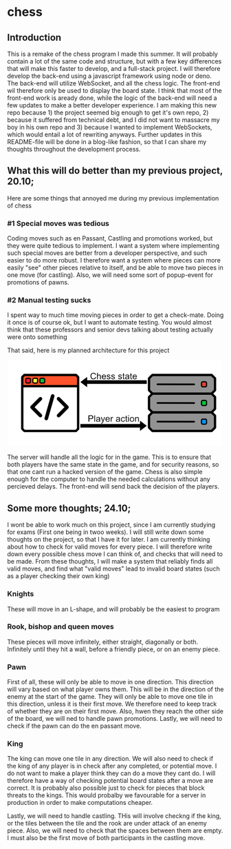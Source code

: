 # chess

## Introduction

This is a remake of the chess program I made this summer. It will probably contain a lot of the same code and structure, but with a few key differences that will make this faster to develop, and a full-stack project. I will therefore develop the back-end using a javascript framework using node or deno. The back-end will utilize WebSocket, and all the chess logic. The front-end wil therefore only be used to display the board state. I think that most of the front-end work is aready done, while the logic of the back-end will need a few updates to make a better developer experience. I am making this new repo because 1) the project seemed big enough to get it's own repo, 2) because it suffered from technical debt, and I did not want to massacre my boy in his own repo and 3) because I wanted to implement WebSockets, which would entail a lot of rewriting anyways. Further updates in this README-file will be done in a blog-like fashion, so that I can share my thoughts throughout the development process.

## What this will do better than my previous project, 20.10;

Here are some things that annoyed me during my previous implementation of chess

### #1 Special moves was tedious

Coding moves such as en Passant, Castling and promotions worked, but they were quite tedious to implement. I want a system where implementing such special moves are better from a developer perspective, and such easier to do more robust. I therefore want a system where pieces can more easily "see" other pieces relative to itself, and be able to move two pieces in one move (for castling). Also, we will need some sort of popup-event for promotions of pawns.

### #2 Manual testing sucks

I spent way to much time moving pieces in order to get a check-mate. Doing it once is of course ok, but I want to automate testing. You would almost think that these professors and senior devs talking about testing actually were onto something

That said, here is my planned architecture for this project

![Alt text](images/api_diagram.png)

The server will handle all the logic for in the game. This is to ensure that both players have the same state in the game, and for security reasons, so that one cant run a hacked version of the game. Chess is also simple enough for the computer to handle the needed calculations without any percieved delays. The front-end will send back the decision of the players.

## Some more thoughts; 24.10;

I wont be able to work much on this project, since I am currently studying for exams (First one being in twoo weeks). I will still write down some thoughts on the project, so that I have it for later. I am currently thinking about how to check for valid moves for every piece. I will therefore write down every possible chess move I can think of, and checks that will need to be made. From these thoughts, I will make a system that reliably finds all valid moves, and find what "valid moves" lead to invalid board states (such as a player checking their own king)

### Knights

These will move in an L-shape, and will probably be the easiest to program

### Rook, bishop and queen moves

These pieces will move infinitely, either straight, diagonally or both. Infinitely until they hit a wall, before a friendly piece, or on an enemy piece.

### Pawn

First of all, these will only be able to move in one direction. This direction will vary based on what player owns them. This will be in the direction of the enemy at the start of the game. They will only be able to move one tile in this direction, unless it is their first move. We therefore need to keep track of whether they are on their first move. Also, hwen they reach the other side of the board, we will ned to handle pawn promotions. Lastly, we will need to check if the pawn can do the en passant move.

### King

The king can move one tile in any direction. We will also need to check if the king of any player is in check after any completed, or potential move. I do not want to make a player think they can do a move they cant do. I will therefore have a way of checking potential board states after a move are correct. It is probably also possible just to check for pieces that block threats to the kings. This would probalby we favourable for a server in production in order to make computations cheaper.

Lastly, we will need to handle castling. THis will involve checkng if the king, or the tiles between the tile and the rook are under attack of an enemy piece. Also, we will need to check that the spaces between them are empty. I must also be the first move of both participants in the castling move.
